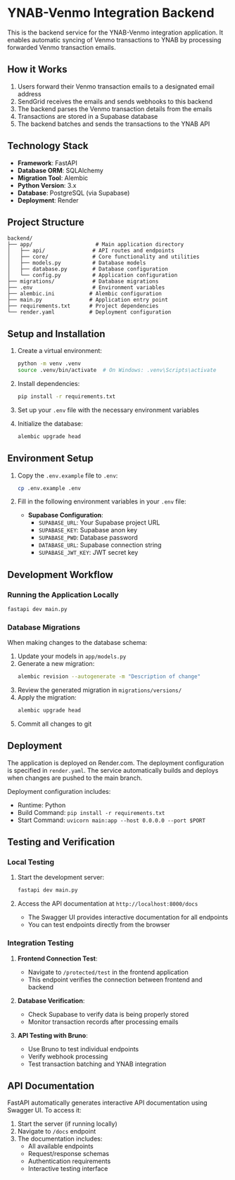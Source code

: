 # YNAB-Venmo Integration Backend

This is the backend service for the YNAB-Venmo integration application. It enables automatic syncing of Venmo transactions to YNAB by processing forwarded Venmo transaction emails.

## How it Works

1. Users forward their Venmo transaction emails to a designated email address
2. SendGrid receives the emails and sends webhooks to this backend
3. The backend parses the Venmo transaction details from the emails
4. Transactions are stored in a Supabase database
5. The backend batches and sends the transactions to the YNAB API

## Technology Stack

- **Framework**: FastAPI
- **Database ORM**: SQLAlchemy
- **Migration Tool**: Alembic
- **Python Version**: 3.x
- **Database**: PostgreSQL (via Supabase)
- **Deployment**: Render

## Project Structure

```
backend/
├── app/                    # Main application directory
│   ├── api/               # API routes and endpoints
│   ├── core/              # Core functionality and utilities
│   ├── models.py          # Database models
│   ├── database.py        # Database configuration
│   └── config.py          # Application configuration
├── migrations/            # Database migrations
├── .env                   # Environment variables
├── alembic.ini           # Alembic configuration
├── main.py               # Application entry point
├── requirements.txt      # Project dependencies
└── render.yaml           # Deployment configuration
```

## Setup and Installation

1. Create a virtual environment:
   ```bash
   python -m venv .venv
   source .venv/bin/activate  # On Windows: .venv\Scripts\activate
   ```

2. Install dependencies:
   ```bash
   pip install -r requirements.txt
   ```

3. Set up your `.env` file with the necessary environment variables

4. Initialize the database:
   ```bash
   alembic upgrade head
   ```

## Environment Setup

1. Copy the `.env.example` file to `.env`:
   ```bash
   cp .env.example .env
   ```

2. Fill in the following environment variables in your `.env` file:
   - **Supabase Configuration**:
     - `SUPABASE_URL`: Your Supabase project URL
     - `SUPABASE_KEY`: Supabase anon key
     - `SUPABASE_PWD`: Database password
     - `DATABASE_URL`: Supabase connection string
     - `SUPABASE_JWT_KEY`: JWT secret key

## Development Workflow

### Running the Application Locally

```bash
fastapi dev main.py
```

### Database Migrations

When making changes to the database schema:

1. Update your models in `app/models.py`
2. Generate a new migration:
   ```bash
   alembic revision --autogenerate -m "Description of change"
   ```
3. Review the generated migration in `migrations/versions/`
4. Apply the migration:
   ```bash
   alembic upgrade head
   ```
5. Commit all changes to git


## Deployment

The application is deployed on Render.com. The deployment configuration is specified in `render.yaml`. The service automatically builds and deploys when changes are pushed to the main branch.

Deployment configuration includes:
- Runtime: Python
- Build Command: `pip install -r requirements.txt`
- Start Command: `uvicorn main:app --host 0.0.0.0 --port $PORT`

## Testing and Verification

### Local Testing
1. Start the development server:
   ```bash
   fastapi dev main.py
   ```

2. Access the API documentation at `http://localhost:8000/docs`
   - The Swagger UI provides interactive documentation for all endpoints
   - You can test endpoints directly from the browser

### Integration Testing
1. **Frontend Connection Test**:
   - Navigate to `/protected/test` in the frontend application
   - This endpoint verifies the connection between frontend and backend

2. **Database Verification**:
   - Check Supabase to verify data is being properly stored
   - Monitor transaction records after processing emails

3. **API Testing with Bruno**:
   - Use Bruno to test individual endpoints
   - Verify webhook processing
   - Test transaction batching and YNAB integration

## API Documentation

FastAPI automatically generates interactive API documentation using Swagger UI. To access it:

1. Start the server (if running locally)
2. Navigate to `/docs` endpoint
3. The documentation includes:
   - All available endpoints
   - Request/response schemas
   - Authentication requirements
   - Interactive testing interface

